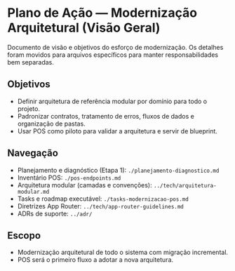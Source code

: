 # Plano de Ação — Modernização Arquitetural (Visão Geral)

Documento de visão e objetivos do esforço de modernização. Os detalhes foram movidos para arquivos específicos para manter responsabilidades bem separadas.

## Objetivos
- Definir arquitetura de referência modular por domínio para todo o projeto.
- Padronizar contratos, tratamento de erros, fluxos de dados e organização de pastas.
- Usar POS como piloto para validar a arquitetura e servir de blueprint.

## Navegação
- Planejamento e diagnóstico (Etapa 1): `./planejamento-diagnostico.md`
- Inventário POS: `./pos-endpoints.md`
- Arquitetura modular (camadas e convenções): `../tech/arquitetura-modular.md`
- Tasks e roadmap executável: `./tasks-modernizacao-pos.md`
- Diretrizes App Router: `../tech/app-router-guidelines.md`
- ADRs de suporte: `../adr/`

## Escopo
- Modernização arquitetural de todo o sistema com migração incremental.
- POS será o primeiro fluxo a adotar a nova arquitetura.

